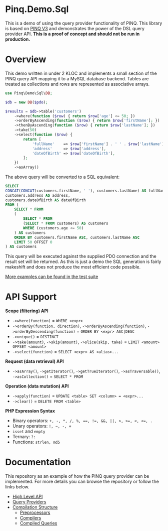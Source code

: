 Pinq.Demo.Sql
=============

This is a demo of using the query provider functionality of PINQ.
This library is based on [PINQ V3](https://github.com/TimeToogo/Pinq)
and demonstrates the power of the DSL query provider API.
**This is a proof of concept and should not be run in production.**

Overview
========

This demo written in under 2 KLOC and implements a small section of the PINQ query API mapping
it to a MySQL database backend. Tables are treated as collections and rows are represented
as associative arrays.

```php
use Pinq\Demo\Sql\DB;

$db = new DB($pdo);

$results = $db->table('customers')
    ->where(function ($row) { return $row['age'] <= 50; })
    ->orderByAscending(function ($row) { return $row['firstName']; })
    ->thenByAscending(function ($row) { return $row['lastName']; })
    ->take(50)
    ->select(function ($row) {
        return [
            'fullName'    => $row['firstName'] . ' ' . $row['lastName'],
            'address'     => $row['address'],
            'dateOfBirth' => $row['dateOfBirth'],
        ];
    })
    ->asArray()
```

The above query will be converted to a SQL equivalent:

```sql
SELECT
CONCAT(CONCAT(customers.firstName, ' '), customers.lastName) AS fullName,
customers.address AS address,
customers.dateOfBirth AS dateOfBirth
FROM (
    SELECT * FROM
    (
        SELECT * FROM
        (SELECT * FROM customers) AS customers
        WHERE (customers.age <= 50)
    ) AS customers
    ORDER BY customers.firstName ASC, customers.lastName ASC
    LIMIT 50 OFFSET 0
) AS customers
```

This query will be executed against the supplied PDO connection and the 
result set will be returned. As this is just a demo the SQL generation 
is fairly makeshift and does not produce the most efficient code possible.

[More examples can be found in the test suite](Tests/Integration)

API Support
===========

**Scope (filtering) API**

 - `->where(function)` = `WHERE <expr>`
 - `->orderBy(function, direction)`, `->orderByAscending(function)`, `->orderByDescending(function)` = `ORDER BY <expr> ASC|DESC`
 - `->unique()` = `DISTINCT`
 - `->take(amount)`, `->skip(amount)`, `->slice(skip, take)` = `LIMIT <amount> OFFSET <amount>`
 - `->select(function)` = `SELECT <expr> AS <alias>...`

**Request (data retrieval) API**

 - `->asArray()`, `->getIterator()`, `->getTrueIterator()`, `->asTraversable()`, `->asCollection()` = `SELECT * FROM`

**Operation (data mutation) API**

 - `->apply(function)` = `UPDATE <table> SET <column> = <expr>...`
 - `->clear()` = `DELETE FROM <table>`

**PHP Expression Syntax**

 - Binary operators: `+, -, *, /, %, ==, !=, &&, ||, >, >=, <, <=, .`
 - Unary operators: `!, ~, -, +`
 - `isset` and `empty`
 - Ternary: `?:`
 - Functions: `strlen, md5`

Documentation
=============

This repository as an example of how the PINQ query provider can be implemented.
For more details you can browse the repository or follow the links below.

 - [High Level API](Source/)
 - [Query Providers](Source/Providers/)
 - [Compilation Structure](Source/Compilation/)
    - [Preprocessors](Source/Compilation/Preprocessors/)
    - [Compilers](Source/Compilation/Compilers/)
    - [Compiled Queries](Source/Compilation/Compiled/)
